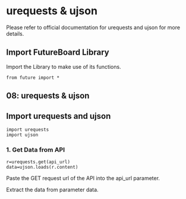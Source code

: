 # urequests & ujson

Please refer to official documentation for urequests and ujson for more details.

## Import FutureBoard Library

Import the Library to make use of its functions.

    from future import *
    
## 08:  urequests & ujson

## Import urequests and ujson

    import urequests
    import ujson
    
### 1. Get Data from API

    r=urequests.get(api_url)
    data=ujson.loads(r.content)
    
Paste the GET request url of the API into the api_url parameter.

Extract the data from parameter data.